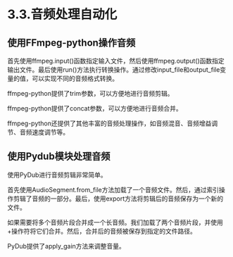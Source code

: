 # 3.3.音频处理自动化

## 使用FFmpeg-python操作音频

首先使用ffmpeg.input()函数指定输入文件，然后使用ffmpeg.output()函数指定输出文件。最后使用run()方法执行转换操作。通过修改input_file和output_file变量的值，可以实现不同的音频格式转换。

ffmpeg-python提供了trim参数，可以方便地进行音频剪辑。

ffmpeg-python提供了concat参数，可以方便地进行音频合并。

ffmpeg-python还提供了其他丰富的音频处理操作，如音频混音、音频增益调节、音频速度调节等。

## 使用Pydub模块处理音频

使用PyDub进行音频剪辑非常简单。

首先使用AudioSegment.from_file方法加载了一个音频文件。然后，通过索引操作剪辑了音频的一部分。最后，使用export方法将剪辑后的音频保存为一个新的文件。

如果需要将多个音频片段合并成一个长音频。我们加载了两个音频片段，并使用+操作符将它们合并。然后，合并后的音频被保存到指定的文件路径。

PyDub提供了apply_gain方法来调整音量。

